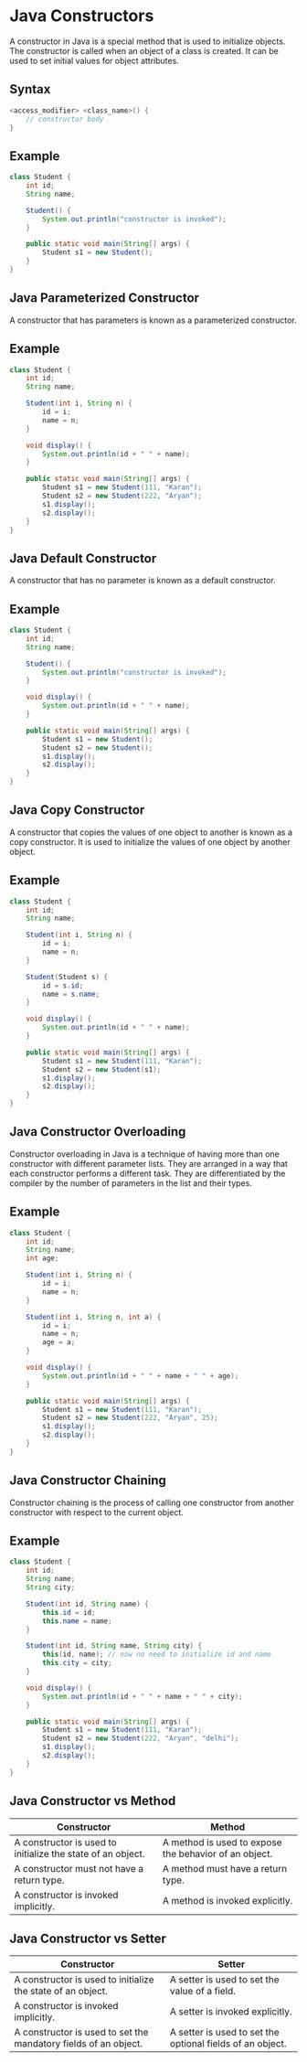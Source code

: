# Java Constructors

A constructor in Java is a special method that is used to initialize objects. The constructor is called when an object of a class is created. It can be used to set initial values for object attributes.

## Syntax

```java
<access_modifier> <class_name>() {
    // constructor body
}
```

## Example

```java
class Student {
    int id;
    String name;

    Student() {
        System.out.println("constructor is invoked");
    }

    public static void main(String[] args) {
        Student s1 = new Student();
    }
}
```

## Java Parameterized Constructor

A constructor that has parameters is known as a parameterized constructor.

## Example

```java
class Student {
    int id;
    String name;

    Student(int i, String n) {
        id = i;
        name = n;
    }

    void display() {
        System.out.println(id + " " + name);
    }

    public static void main(String[] args) {
        Student s1 = new Student(111, "Karan");
        Student s2 = new Student(222, "Aryan");
        s1.display();
        s2.display();
    }
}
```

## Java Default Constructor

A constructor that has no parameter is known as a default constructor.

## Example

```java
class Student {
    int id;
    String name;

    Student() {
        System.out.println("constructor is invoked");
    }

    void display() {
        System.out.println(id + " " + name);
    }

    public static void main(String[] args) {
        Student s1 = new Student();
        Student s2 = new Student();
        s1.display();
        s2.display();
    }
}
```

## Java Copy Constructor

A constructor that copies the values of one object to another is known as a copy constructor. It is used to initialize the values of one object by another object.

## Example

```java
class Student {
    int id;
    String name;

    Student(int i, String n) {
        id = i;
        name = n;
    }

    Student(Student s) {
        id = s.id;
        name = s.name;
    }

    void display() {
        System.out.println(id + " " + name);
    }

    public static void main(String[] args) {
        Student s1 = new Student(111, "Karan");
        Student s2 = new Student(s1);
        s1.display();
        s2.display();
    }
}
```

## Java Constructor Overloading

Constructor overloading in Java is a technique of having more than one constructor with different parameter lists. They are arranged in a way that each constructor performs a different task. They are differentiated by the compiler by the number of parameters in the list and their types.

## Example

```java
class Student {
    int id;
    String name;
    int age;

    Student(int i, String n) {
        id = i;
        name = n;
    }

    Student(int i, String n, int a) {
        id = i;
        name = n;
        age = a;
    }

    void display() {
        System.out.println(id + " " + name + " " + age);
    }

    public static void main(String[] args) {
        Student s1 = new Student(111, "Karan");
        Student s2 = new Student(222, "Aryan", 25);
        s1.display();
        s2.display();
    }
}
```

## Java Constructor Chaining

Constructor chaining is the process of calling one constructor from another constructor with respect to the current object.

## Example

```java
class Student {
    int id;
    String name;
    String city;

    Student(int id, String name) {
        this.id = id;
        this.name = name;
    }

    Student(int id, String name, String city) {
        this(id, name); // now no need to initialize id and name
        this.city = city;
    }

    void display() {
        System.out.println(id + " " + name + " " + city);
    }

    public static void main(String[] args) {
        Student s1 = new Student(111, "Karan");
        Student s2 = new Student(222, "Aryan", "delhi");
        s1.display();
        s2.display();
    }
}
```

## Java Constructor vs Method

| Constructor | Method |
| ----------- | ------ |
| A constructor is used to initialize the state of an object. | A method is used to expose the behavior of an object. |
| A constructor must not have a return type. | A method must have a return type. |
| A constructor is invoked implicitly. | A method is invoked explicitly. |

## Java Constructor vs Setter

| Constructor | Setter |
| ----------- | ------ |
| A constructor is used to initialize the state of an object. | A setter is used to set the value of a field. |
| A constructor is invoked implicitly. | A setter is invoked explicitly. |
| A constructor is used to set the mandatory fields of an object. | A setter is used to set the optional fields of an object. |
